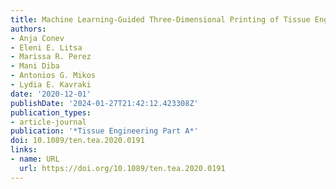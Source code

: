 ```yaml
---
title: Machine Learning-Guided Three-Dimensional Printing of Tissue Engineering Scaffolds
authors:
- Anja Conev
- Eleni E. Litsa
- Marissa R. Perez
- Mani Diba
- Antonios G. Mikos
- Lydia E. Kavraki
date: '2020-12-01'
publishDate: '2024-01-27T21:42:12.423308Z'
publication_types:
- article-journal
publication: '*Tissue Engineering Part A*'
doi: 10.1089/ten.tea.2020.0191
links:
- name: URL
  url: https://doi.org/10.1089/ten.tea.2020.0191
---
```

